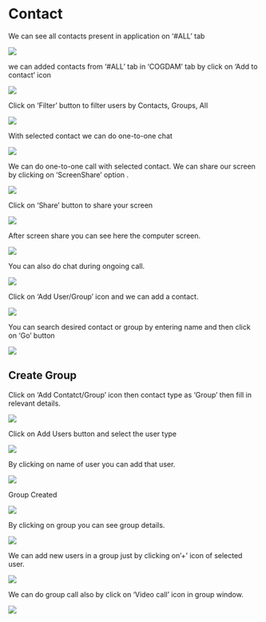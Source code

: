 # Contact

We can see all contacts present in application on ‘\#ALL’ tab

![](../.gitbook/assets/contacts.png)

we can added contacts from ‘\#ALL’ tab in ‘COGDAM’ tab by click on ‘Add to contact’ icon

![](../.gitbook/assets/image%20%28159%29.png)

Click on ‘Filter’ button to filter users by Contacts, Groups, All

![](../.gitbook/assets/image%20%28187%29.png)

With selected contact we can do one-to-one chat

![](../.gitbook/assets/image%20%2830%29.png)

We can do one-to-one call with selected contact. We can share our screen by clicking on ‘ScreenShare’ option .

![](../.gitbook/assets/image%20%2813%29.png)

Click on ‘Share’ button to share your screen

![](../.gitbook/assets/image%20%28109%29.png)

After screen share you can see here the computer screen.

![](../.gitbook/assets/image%20%28110%29.png)

You can also do chat during ongoing call.

![](../.gitbook/assets/image%20%28211%29.png)

Click on ‘Add User/Group’ icon and we can add a contact.

![](../.gitbook/assets/image%20%288%29.png)

You can search desired contact or group by entering name and then click on ‘Go’ button

![](../.gitbook/assets/image%20%28183%29.png)

##  **Create Group**

Click on ‘Add Contatct/Group’ icon then contact type as ‘Group’ then fill in relevant details.

![](../.gitbook/assets/image%20%28210%29.png)

Click on Add Users button and select the user type

![](../.gitbook/assets/image%20%2854%29.png)

By clicking on name of user you can add that user.

![](../.gitbook/assets/image%20%28164%29.png)

Group Created

![](../.gitbook/assets/image.png)

By clicking on group you can see group details.

![](../.gitbook/assets/image%20%28237%29.png)

We can add new users in a group just by clicking on’+’ icon of selected user.

![](../.gitbook/assets/image%20%28137%29.png)

We can do group call also by click on ‘Video call’ icon in group window.

![](../.gitbook/assets/image%20%2812%29.png)





